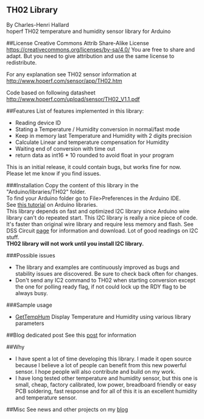 TH02 Library
------------
By Charles-Henri Hallard
<br/>
hoperf TH02 temperature and humidity sensor library for Arduino

##License
Creative Commons Attrib Share-Alike License
https://creativecommons.org/licenses/by-sa/4.0/
You are free to share and adapt. But you need to give attribution and use the same license to redistribute.

For any explanation see TH02 sensor information at http://www.hoperf.com/sensor/app/TH02.htm

Code based on following datasheet http://www.hoperf.com/upload/sensor/TH02_V1.1.pdf 

##Features
List of features implemented in this library:

- Reading device ID
- Stating a Temperature / Humidity conversion in normal/fast mode
- Keep in memory last Temperature and Humidity with 2 digits precision
- Calculate Linear and temperature compensation for Humidity
- Waiting end of conversion with time out 
- return data as int16 * 10 rounded to avoid float in your program

This is an initial release, it could contain bugs, but works fine for now. Please let me know if you find issues.

###Installation
Copy the content of this library in the "Arduino/libraries/TH02" folder.
<br />
To find your Arduino folder go to File>Preferences in the Arduino IDE.
<br/>
See [this tutorial][1] on Arduino libraries.
<br/>
This library depends on fast and optimized I2C library since Arduino wire library can't do repeated start. This I2C library is really a nice piece of code. It's faster than original wire library and require less memory and flash. 
See DSS Circuit [page][2] for information and download. Lot of good readings on I2C stuff.  
<b>TH02 library will not work until you install I2C library.</b>

###Possible issues
- The library and examples are continuously improved as bugs and stability issues are discovered. Be sure to check back often for changes.
- Don't send any IC2 command to TH02 when starting conversion except the one for polling ready flag, if not could lock up the RDY flag to be always busy.


###Sample usage
- [GetTempHum][3] Display Temperature and Humidity using various library parameters

##Blog dedicated post
See this [post][5] for information

##Why
- I have spent a lot of time developing this library. I made it open source because I believe a lot of people can benefit from this new powerful sensor. I hope people will also contribute and build on my work.
- I have long tested other temperature and humidity sensor, but this one is small, cheap, factory calibrated, low power, breadboard friendly or easy PCB soldering, fast response and for all of this it is an excellent humidity and temperature sensor.

##Misc
 See news and other projects on my [blog][4] 
 
[1]: http://learn.adafruit.com/arduino-tips-tricks-and-techniques/arduino-libraries
[2]: http://www.dsscircuits.com/index.php/articles/66-arduino-i2c-master-library
[3]: https://github.com/hallard/TH02/blob/master/examples/GetTempHum/GetTempHum.ino
[4]: http://hallard.me
[5]: http://hallard.me/th02-library/
